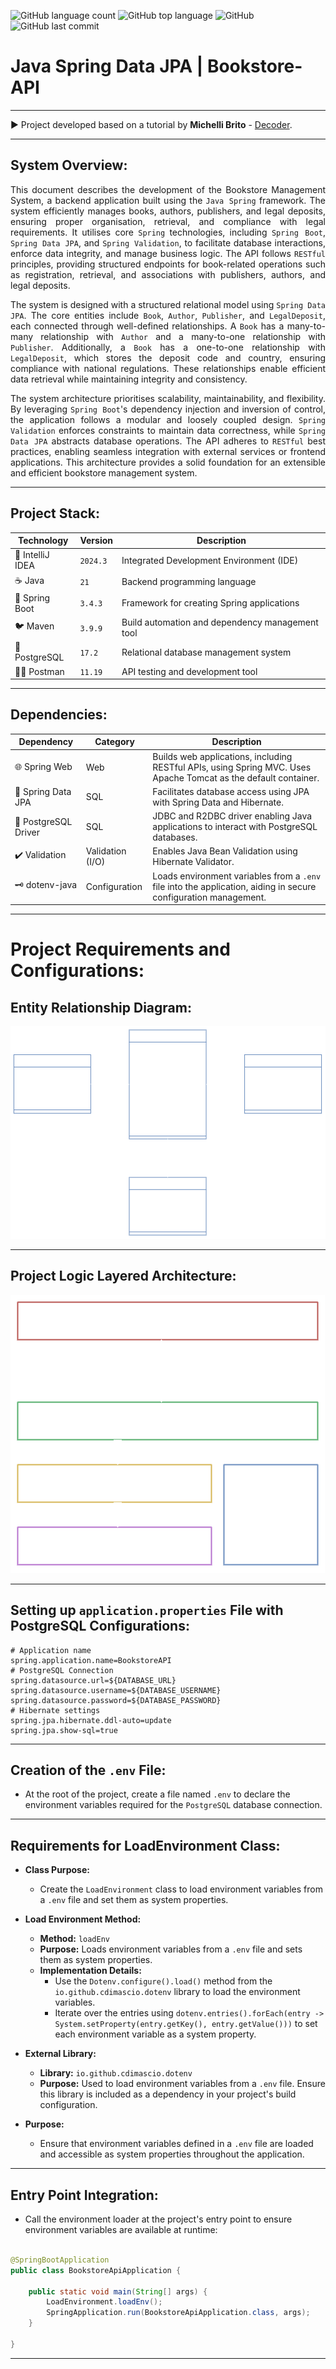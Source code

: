 ![GitHub language count](https://img.shields.io/github/languages/count/souzafcharles/Java-Spring-Data-JPA-Bookstore-API)
![GitHub top language](https://img.shields.io/github/languages/top/souzafcharles/Java-Spring-Data-JPA-Bookstore-API)
![GitHub](https://img.shields.io/github/license/souzafcharles/Java-Spring-Data-JPA-Bookstore-API)
![GitHub last commit](https://img.shields.io/github/last-commit/souzafcharles/Java-Spring-Data-JPA-Bookstore-API)

# Java Spring Data JPA | Bookstore-API

***

▶️ Project developed based on a tutorial by **Michelli Brito** - [Decoder](https://www.michellibrito.com/).

***

## System Overview:

<p align="justify">
This document describes the development of the Bookstore Management System, a backend application built using the <code>Java Spring</code> framework. The system efficiently manages books, authors, publishers, and legal deposits, ensuring proper organisation, retrieval, and compliance with legal requirements. It utilises core <code>Spring</code> technologies, including <code>Spring Boot</code>, <code>Spring Data JPA</code>, and <code>Spring Validation</code>, to facilitate database interactions, enforce data integrity, and manage business logic. The API follows <code>RESTful</code> principles, providing structured endpoints for book-related operations such as registration, retrieval, and associations with publishers, authors, and legal deposits.
</p>

<p align="justify">
The system is designed with a structured relational model using <code>Spring Data JPA</code>. The core entities include <code>Book</code>, <code>Author</code>, <code>Publisher</code>, and <code>LegalDeposit</code>, each connected through well-defined relationships. A <code>Book</code> has a many-to-many relationship with <code>Author</code> and a many-to-one relationship with <code>Publisher</code>. Additionally, a <code>Book</code> has a one-to-one relationship with <code>LegalDeposit</code>, which stores the deposit code and country, ensuring compliance with national regulations. These relationships enable efficient data retrieval while maintaining integrity and consistency.
</p>

<p align="justify">
The system architecture prioritises scalability, maintainability, and flexibility. By leveraging <code>Spring Boot</code>'s dependency injection and inversion of control, the application follows a modular and loosely coupled design. <code>Spring Validation</code> enforces constraints to maintain data correctness, while <code>Spring Data JPA</code> abstracts database operations. The API adheres to <code>RESTful</code> best practices, enabling seamless integration with external services or frontend applications. This architecture provides a solid foundation for an extensible and efficient bookstore management system.
</p>

***

## Project Stack:

| Technology       | Version  | Description                                     |
|------------------|----------|-------------------------------------------------|
| 📐 IntelliJ IDEA | `2024.3` | Integrated Development Environment (IDE)        |
| ☕ Java           | `21`     | Backend programming language                    |
| 🌱 Spring Boot   | `3.4.3`  | Framework for creating Spring applications      |
| 🐦 Maven         | `3.9.9`  | Build automation and dependency management tool |
| 🐘 PostgreSQL    | `17.2`   | Relational database management system           |
| 👩‍🚀 Postman    | `11.19`  | API testing and development tool                |

***

## Dependencies:

| Dependency           | Category         | Description                                                                                                     |
|----------------------|------------------|-----------------------------------------------------------------------------------------------------------------|
| 🌐 Spring Web        | Web              | Builds web applications, including RESTful APIs, using Spring MVC. Uses Apache Tomcat as the default container. |
| 💾 Spring Data JPA   | SQL              | Facilitates database access using JPA with Spring Data and Hibernate.                                           |
| 🐘 PostgreSQL Driver | SQL              | JDBC and R2DBC driver enabling Java applications to interact with PostgreSQL databases.                         |
| ✔️ Validation        | Validation (I/O) | Enables Java Bean Validation using Hibernate Validator.                                                         |
| 🗝️ dotenv-java      | Configuration    | Loads environment variables from a `.env` file into the application, aiding in secure configuration management. |

***

# Project Requirements and Configurations:

## Entity Relationship Diagram:

![Model Relationship Diagram](https://github.com/souzafcharles/Java-Spring-Data-JPA-Bookstore-API/blob/main/src/main/resources/static/images/model-entities.png)

***

## Project Logic Layered Architecture:

![Layered Architecture](https://github.com/souzafcharles/Java-Spring-Data-JPA-Bookstore-API/blob/main/src/main/resources/static/images/logic-layered-architecture.png)

***

## Setting up `application.properties` File with PostgreSQL Configurations:

```properties
# Application name
spring.application.name=BookstoreAPI
# PostgreSQL Connection
spring.datasource.url=${DATABASE_URL}
spring.datasource.username=${DATABASE_USERNAME}
spring.datasource.password=${DATABASE_PASSWORD}
# Hibernate settings
spring.jpa.hibernate.ddl-auto=update
spring.jpa.show-sql=true
```

***

## Creation of the `.env` File:

- At the root of the project, create a file named `.env` to declare the environment variables required for the
  `PostgreSQL` database connection.

***

## Requirements for LoadEnvironment Class:

- **Class Purpose:**
    - Create the `LoadEnvironment` class to load environment variables from a `.env` file and set them as system
      properties.

- **Load Environment Method:**
    - **Method:** `loadEnv`
    - **Purpose:** Loads environment variables from a `.env` file and sets them as system properties.
    - **Implementation Details:**
        - Use the `Dotenv.configure().load()` method from the `io.github.cdimascio.dotenv` library to load the
          environment variables.
        - Iterate over the entries using
          `dotenv.entries().forEach(entry -> System.setProperty(entry.getKey(), entry.getValue()))` to set each
          environment variable as a system property.

- **External Library:**
    - **Library:** `io.github.cdimascio.dotenv`
    - **Purpose:** Used to load environment variables from a `.env` file. Ensure this library is included as a
      dependency in your project's build configuration.

- **Purpose:**
    - Ensure that environment variables defined in a `.env` file are loaded and accessible as system properties
      throughout the application.

***

## Entry Point Integration:

- Call the environment loader at the project's entry point to ensure environment variables are available at runtime:

```java

@SpringBootApplication
public class BookstoreApiApplication {

    public static void main(String[] args) {
        LoadEnvironment.loadEnv();
        SpringApplication.run(BookstoreApiApplication.class, args);
    }

}
```

***